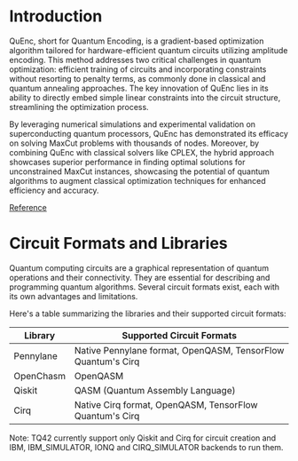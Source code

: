 # Introduction

QuEnc, short for Quantum Encoding, is a gradient-based optimization algorithm tailored for hardware-efficient quantum circuits utilizing amplitude encoding. This method addresses two critical challenges in quantum optimization: efficient training of circuits and incorporating constraints without resorting to penalty terms, as commonly done in classical and quantum annealing approaches. The key innovation of QuEnc lies in its ability to directly embed simple linear constraints into the circuit structure, streamlining the optimization process.

By leveraging numerical simulations and experimental validation on superconducting quantum processors, QuEnc has demonstrated its efficacy on solving MaxCut problems with thousands of nodes. Moreover, by combining QuEnc with classical solvers like CPLEX, the hybrid approach showcases superior performance in finding optimal solutions for unconstrained MaxCut instances, showcasing the potential of quantum algorithms to augment classical optimization techniques for enhanced efficiency and accuracy.

[Reference](https://quantum-journal.org/papers/q-2023-11-21-1186/)

# Circuit Formats and Libraries  
Quantum computing circuits are a graphical representation of quantum operations and their connectivity. They are essential for describing and programming quantum algorithms. Several circuit formats exist, each with its own advantages and limitations.  



Here's a table summarizing the libraries and their supported circuit formats:

| Library      | Supported Circuit Formats                               |
| ------------ | -------------------------------------------------------- |
| Pennylane    | Native Pennylane format, OpenQASM, TensorFlow Quantum's Cirq |
| OpenChasm    | OpenQASM                                                |
| Qiskit       | QASM (Quantum Assembly Language)                         |
| Cirq         | Native Cirq format, OpenQASM, TensorFlow Quantum's Cirq  |

Note: TQ42 currently support only Qiskit and Cirq for circuit creation and IBM, IBM_SIMULATOR, IONQ and CIRQ_SIMULATOR backends to run them.
